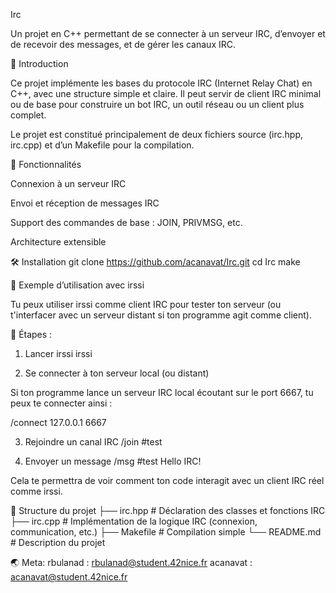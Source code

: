 Irc

Un projet en C++ permettant de se connecter à un serveur IRC, d’envoyer et de recevoir des messages, et de gérer les canaux IRC.

📣 Introduction

Ce projet implémente les bases du protocole IRC (Internet Relay Chat) en C++, avec une structure simple et claire. Il peut servir de client IRC minimal ou de base pour construire un bot IRC, un outil réseau ou un client plus complet.

Le projet est constitué principalement de deux fichiers source (irc.hpp, irc.cpp) et d’un Makefile pour la compilation.

🚀 Fonctionnalités

Connexion à un serveur IRC

Envoi et réception de messages IRC

Support des commandes de base : JOIN, PRIVMSG, etc.

Architecture extensible

🛠 Installation
git clone https://github.com/acanavat/Irc.git
cd Irc
make

🎯 Exemple d’utilisation avec irssi

Tu peux utiliser irssi
 comme client IRC pour tester ton serveur (ou t'interfacer avec un serveur distant si ton programme agit comme client).

🔹 Étapes :
1. Lancer irssi
irssi

2. Se connecter à ton serveur local (ou distant)

Si ton programme lance un serveur IRC local écoutant sur le port 6667, tu peux te connecter ainsi :

   /connect 127.0.0.1 6667

3. Rejoindre un canal IRC
/join #test

4. Envoyer un message
/msg #test Hello IRC!


Cela te permettra de voir comment ton code interagit avec un client IRC réel comme irssi.

🧠 Structure du projet
├── irc.hpp       # Déclaration des classes et fonctions IRC
├── irc.cpp       # Implémentation de la logique IRC (connexion, communication, etc.)
├── Makefile      # Compilation simple
└── README.md     # Description du projet

🌏 Meta:
rbulanad : rbulanad@student.42nice.fr
acanavat : acanavat@student.42nice.fr
